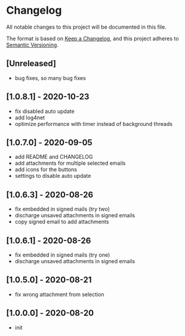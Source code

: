 # Changelog
All notable changes to this project will be documented in this file.

The format is based on [Keep a Changelog](https://keepachangelog.com/en/1.0.0/),
and this project adheres to [Semantic Versioning](https://semver.org/spec/v2.0.0.html).

## [Unreleased]
- bug fixes, so many bug fixes

## [1.0.8.1] - 2020-10-23
- fix disabled auto update
- add log4net
- optimize performance with timer instead of background threads

## [1.0.7.0] - 2020-09-05
- add README and CHANGELOG
- add attachments for multiple selected emails
- add icons for the buttons
- settings to disable auto update

## [1.0.6.3] - 2020-08-26
- fix embedded in signed mails (try two)
- discharge unsaved attachments in signed emails
- copy signed email to add attachments

## [1.0.6.1] - 2020-08-26
- fix embedded in signed mails (try one)
- discharge unsaved attachments in signed emails

## [1.0.5.0] - 2020-08-21
- fix wrong attachment from selection

## [1.0.0.0] - 2020-08-20
- init
